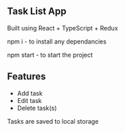 ## Task List App

Built using React + TypeScript + Redux

npm i - to install any dependancies

npm start - to start the project

## Features

- Add task
- Edit task
- Delete task(s)

Tasks are saved to local storage
